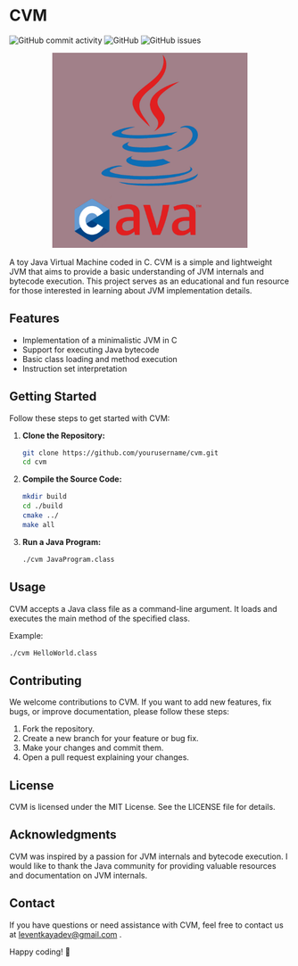 # CVM
![GitHub commit activity](https://img.shields.io/github/commit-activity/m/lvntky/CVM)
![GitHub](https://img.shields.io/github/license/lvntky/cvm)
![GitHub issues](https://img.shields.io/github/issues/lvntky/cvm)

<p align="center">
  <img style="width: 350px; height: 350px;" src="https://github.com/lvntky/CVM/blob/master/docs/banner.jpg?raw=true" alt="Graphic design is my passion"/>
</p>

A toy Java Virtual Machine coded in C. CVM is a simple and lightweight JVM that aims to provide a basic understanding of JVM internals and bytecode execution. This project serves as an educational and fun resource for those interested in learning about JVM implementation details.

## Features

- Implementation of a minimalistic JVM in C
- Support for executing Java bytecode
- Basic class loading and method execution
- Instruction set interpretation

## Getting Started

Follow these steps to get started with CVM:

1. **Clone the Repository:**

   ```bash
   git clone https://github.com/yourusername/cvm.git
   cd cvm
   ```
2. **Compile the Source Code:**
   
   ```bash
   mkdir build
   cd ./build
   cmake ../
   make all
   ```
3. **Run a Java Program:**
   
   ```bash
   ./cvm JavaProgram.class
   ```

## Usage

CVM accepts a Java class file as a command-line argument. It loads and executes the main method of the specified class.

Example:
```bash
./cvm HelloWorld.class
```

## Contributing

We welcome contributions to CVM. If you want to add new features, fix bugs, or improve documentation, please follow these steps:

1. Fork the repository.
2. Create a new branch for your feature or bug fix.
3. Make your changes and commit them.
4. Open a pull request explaining your changes.

## License

CVM is licensed under the MIT License. See the LICENSE file for details.

## Acknowledgments

CVM was inspired by a passion for JVM internals and bytecode execution. I would like to thank the Java community for providing valuable resources and documentation on JVM internals.

## Contact

If you have questions or need assistance with CVM, feel free to contact us at leventkayadev@gmail.com .

Happy coding! 🚀
